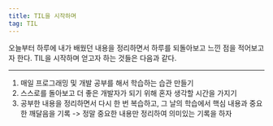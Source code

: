 ```yaml
---
title: TIL을 시작하며
tag: TIL
---
```


오늘부터 하루에 내가 배웠던 내용을 정리하면서 하루를 되돌아보고 느낀 점을 적어보고자 한다.
TIL을 시작하며 얻고자 하는 것들은 다음과 같다.
- - -

1. 매일 프로그래밍 및 개발 공부를 해서 학습하는 습관 만들기
2. 스스로를 돌아보고 더 좋은 개발자가 되기 위해 혼자 생각할 시간을 가지기
3. 공부한 내용을 정리하면서 다시 한 번 복습하고, 그 날의 학습에서 핵심 내용과 중요한 깨달음을 기록
-> 정말 중요한 내용만 정리하여 의미있는 기록을 하자
